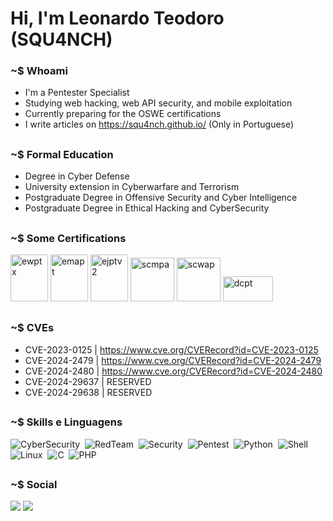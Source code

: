 # Hi, I'm Leonardo Teodoro (SQU4NCH)

### ~$ Whoami

- I'm a Pentester Specialist
- Studying web hacking, web API security, and mobile exploitation
- Currently preparing for the OSWE certifications
- I write articles on <a href="https://squ4nch.github.io/" target="_blank">https://squ4nch.github.io/</a> (Only in Portuguese)

##
### ~$ Formal Education
- Degree in Cyber Defense
- University extension in Cyberwarfare and Terrorism
- Postgraduate Degree in Offensive Security and Cyber Intelligence
- Postgraduate Degree in Ethical Hacking and CyberSecurity

##
### ~$ Some Certifications
<p align="left">
    <img src="https://security.ine.com/wp-content/uploads/2023/08/eWPTX.png" alt="ewptx" width="60" height="75"/>
    <img src="https://security.ine.com/wp-content/uploads/2023/08/eMAPT.png" alt="emapt" width="60" height="75"/>
    <img src="https://security.ine.com/wp-content/uploads/2023/08/eJPT-1.png" alt="ejptv2" width="60" height="75"/>
    <img src="https://sec4us.com.br/static/images/logo-scmpa.png" alt="scmpa" width="70" height="70"/>
    <img src="https://sec4us.com.br/static/images/logo-scwap.png" alt="scwap" width="70" height="70"/> 
    <img src="https://squ4nch.github.io/assets/images/main/dcpt-logo.png" alt="dcpt" width="80" height="40"/> 
</p>

##
### ~$ CVEs
- CVE-2023-0125 | https://www.cve.org/CVERecord?id=CVE-2023-0125
- CVE-2024-2479 | https://www.cve.org/CVERecord?id=CVE-2024-2479
- CVE-2024-2480 | https://www.cve.org/CVERecord?id=CVE-2024-2480
- CVE-2024-29637 | RESERVED
- CVE-2024-29638 | RESERVED

##
### ~$ Skills e Linguagens  
![CyberSecurity](https://img.shields.io/badge/-CyberSecurity-05122A?style=flat&logo=hackaday&color=black)&nbsp;
![RedTeam](https://img.shields.io/badge/RedTeam-FF0000?style=flat&logo=hackaday&logoColor=white)&nbsp;
![Security](https://img.shields.io/badge/-Security-05122A?style=flat&logo=hackaday&color=black)&nbsp;
![Pentest](https://img.shields.io/badge/-Pentest-05122A?style=flat&logo=hackaday&color=black)&nbsp;
![Python](https://img.shields.io/badge/-Python-05122A?style=flat&logo=python)&nbsp;
![Shell](https://img.shields.io/badge/Shell-05122A?style=flat&logo=gnu-bash&logoColor=white)&nbsp;
![Linux](https://img.shields.io/badge/-Linux-05122A?style=flat&logo=linux&logoColor=white)&nbsp;
![C](https://img.shields.io/badge/-C-05122A?style=flat&logo=C&logoColor=white)&nbsp;
![PHP](https://img.shields.io/badge/-PHP-05122A?style=flat&logo=php)&nbsp;

##
### ~$ Social
<a href="https://www.linkedin.com/in/leo-teodoro/" target="_blank"><img src="https://img.shields.io/badge/-LinkedIn-%230077B5?style=for-the-badge&logo=linkedin&logoColor=white" target="_blank"></a> 
<a href="https://tryhackme.com/p/SQU4NCH" target="_blank"><img src="https://img.shields.io/badge/-TryHackMe-1c2538?style=for-the-badge&logo=TryHackMe&logoColor=white" target="_blank"></a> 
